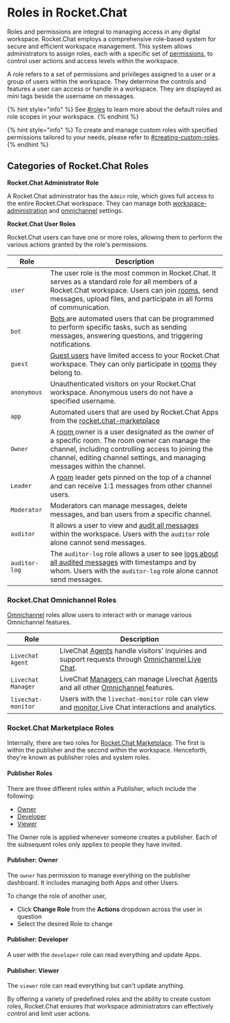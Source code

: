 # Roles in Rocket.Chat

Roles and permissions are integral to managing access in any digital workspace. Rocket.Chat employs a comprehensive role-based system for secure and efficient workspace management. This system allows administrators to assign roles, each with a specific set of [permissions](../use-rocket.chat/omnichannel/workspace-administration/permissions/), to control user actions and access levels within the workspace.

A role refers to a set of permissions and privileges assigned to a user or a group of users within the workspace. They determine the controls and features a user can access or handle in a workspace. They are displayed as mini tags beside the username on messages.

{% hint style="info" %}
See [#roles](../use-rocket.chat/omnichannel/workspace-administration/permissions/#roles "mention") to learn more about the default roles and role scopes in your workspace.
{% endhint %}

{% hint style="info" %}
To create and manage custom roles with specified permissions tailored to your needs, please refer to [#creating-custom-roles](../use-rocket.chat/omnichannel/workspace-administration/permissions/#creating-custom-roles "mention").
{% endhint %}

## Categories of Rocket.Chat Roles

**Rocket.Chat Administrator Role**

A Rocket.Chat administrator has the `Admin` role, which gives full access to the entire Rocket.Chat workspace. They can manage both [workspace-administration](../use-rocket.chat/omnichannel/workspace-administration/ "mention") and [omnichannel](../use-rocket.chat/omnichannel/ "mention") settings.

**Rocket.Chat User Roles**

Rocket.Chat users can have one or more roles, allowing them to perform the various actions granted by the role's permissions.

| Role          | Description                                                                                                                                                                                                                                                                 |
| ------------- | --------------------------------------------------------------------------------------------------------------------------------------------------------------------------------------------------------------------------------------------------------------------------- |
| `user`        | The user role is the most common in Rocket.Chat. It serves as a standard role for all members of a Rocket.Chat workspace. Users can join [rooms](../use-rocket.chat/user-guides/rooms/), send messages, upload files, and participate in all forms of communication.        |
| `bot`         | [Bots ](../use-rocket.chat/omnichannel/workspace-administration/settings/bots.md)are automated users that can be programmed to perform specific tasks, such as sending messages, answering questions, and triggering notifications.                                         |
| `guest`       | [Guest users](../use-rocket.chat/omnichannel/workspace-administration/users/guest-users.md) have limited access to your Rocket.Chat workspace. They can only participate in [rooms](../use-rocket.chat/user-guides/rooms/) they belong to.                                  |
| `anonymous`   | Unauthenticated visitors on your Rocket.Chat workspace. Anonymous users do not have a specified username.                                                                                                                                                                   |
| `app`         | Automated users that are used by Rocket.Chat Apps from the [rocket.chat-marketplace](../extend-rocket.chat-capabilities/rocket.chat-marketplace "mention")                                                                                                                  |
| `Owner`       | A [room ](../use-rocket.chat/user-guides/rooms/)owner is a user designated as the owner of a specific room. The room owner can manage the channel, including controlling access to joining the channel, editing channel settings, and managing messages within the channel. |
| `Leader`      | A [room](../use-rocket.chat/user-guides/rooms/) leader gets pinned on the top of a channel and can receive 1:1 messages from other channel users.                                                                                                                           |
| `Moderator`   | Moderators can manage messages, delete messages, and ban users from a specific channel.                                                                                                                                                                                     |
| `auditor`     | It allows a user to view and [audit all messages](../use-rocket.chat/user-management/message-auditor/audit-logs.md) within the workspace. Users with the `auditor` role alone cannot send messages.                                                                         |
| `auditor-log` | The `auditor-log` role allows a user to see [logs about all audited messages](../use-rocket.chat/user-management/message-auditor/audit-logs.md) with timestamps and by whom. Users with the `auditor-log` role alone cannot send messages.                                  |

### Rocket.Chat Omnichannel Roles

[Omnichannel](../use-rocket.chat/omnichannel/) roles allow users to interact with or manage various Omnichannel features.

| Role               | Description                                                                                                                                                                                                   |
| ------------------ | ------------------------------------------------------------------------------------------------------------------------------------------------------------------------------------------------------------- |
| `Livechat Agent`   | LiveChat [Agents](../use-rocket.chat/omnichannel/agents.md) handle visitors' inquiries and support requests through [Omnichannel Live Chat](../use-rocket.chat/omnichannel/livechat-widget-installation.md).  |
| `Livechat Manager` | LiveChat [Managers ](../use-rocket.chat/omnichannel/managers.md)can manage Livechat [Agents](../use-rocket.chat/omnichannel/agents.md) and all other [Omnichannel ](../use-rocket.chat/omnichannel/)features. |
| `livechat-monitor` | Users with the `livechat-monitor` role can view and [monitor ](../use-rocket.chat/omnichannel/monitors.md)Live Chat interactions and analytics.                                                               |

### Rocket.Chat Marketplace Roles

Internally, there are two roles for [Rocket.Chat Marketplace](../extend-rocket.chat-capabilities/rocket.chat-marketplace). The first is within the publisher and the second within the workspace. Henceforth, they're known as publisher roles and system roles.

#### Publisher Roles

There are three different roles within a Publisher, which include the following:

* [Owner](roles-in-rocket.chat.md#publisher-owner)
* [Developer](roles-in-rocket.chat.md#publisher-developer)
* [Viewer](roles-in-rocket.chat.md#publisher-viewer)

The Owner role is applied whenever someone creates a publisher. Each of the subsequent roles only applies to people they have invited.

#### Publisher: Owner

The `owner` has permission to manage everything on the publisher dashboard. It includes managing both Apps and other Users.

To change the role of another user,

* Click **Change Role** from the **Actions** dropdown across the user in question
* Select the desired Role to change

#### Publisher: Developer

A user with the `developer` role can read everything and update Apps.

#### Publisher: Viewer

The `viewer` role can read everything but can't update anything.

By offering a variety of predefined roles and the ability to create custom roles, Rocket.Chat ensures that workspace administrators can effectively control and limit user actions.

